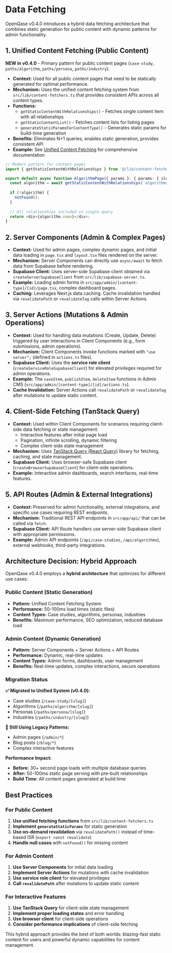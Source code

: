 # Data Fetching

OpenQase v0.4.0 introduces a hybrid data fetching architecture that combines static generation for public content with dynamic patterns for admin functionality.

## 1. Unified Content Fetching (Public Content) 

**NEW in v0.4.0** - Primary pattern for public content pages (`case-study`, `paths/algorithm`, `paths/persona`, `paths/industry`).

* **Context:** Used for all public content pages that need to be statically generated for optimal performance.
* **Mechanism:** Uses the unified content fetching system from `src/lib/content-fetchers.ts` that provides consistent APIs across all content types.
* **Functions:**
  * `getStaticContentWithRelationships()` - Fetches single content item with all relationships
  * `getStaticContentList()` - Fetches content lists for listing pages
  * `generateStaticParamsForContentType()` - Generates static params for build-time generation
* **Benefits:** Eliminates N+1 queries, enables static generation, provides consistent API
* **Example:** See [Unified Content Fetching](./unified-content-fetching.md) for comprehensive documentation

```typescript
// Modern pattern for content pages
import { getStaticContentWithRelationships } from '@/lib/content-fetchers';

export default async function AlgorithmPage({ params }: { params: { slug: string } }) {
  const algorithm = await getStaticContentWithRelationships('algorithms', params.slug);
  
  if (!algorithm) {
    notFound();
  }
  
  // All relationships included in single query
  return <div>{algorithm.name}</div>;
}
```

## 2. Server Components (Admin & Complex Pages)

*   **Context:** Used for admin pages, complex dynamic pages, and initial data loading in `page.tsx` and `layout.tsx` files rendered on the server.
*   **Mechanism:** Server Components can directly use `async/await` to fetch data from Supabase before rendering.
*   **Supabase Client:** Uses server-side Supabase client obtained via `createServerSupabaseClient` from `src/lib/supabase-server.ts`.
*   **Example:** Loading admin forms in `src/app/admin/[content-type]/[id]/page.tsx`, complex dashboard pages.
*   **Caching:** Leverages Next.js data caching. Cache invalidation handled via `revalidatePath` or `revalidateTag` calls within Server Actions.

## 3. Server Actions (Mutations & Admin Operations)

*   **Context:** Used for handling data mutations (Create, Update, Delete) triggered by user interactions in Client Components (e.g., form submissions, admin operations).
*   **Mechanism:** Client Components invoke functions marked with `"use server";` (defined in `actions.ts` files).
*   **Supabase Client:** Uses the **service role client** (`createServiceRoleSupabaseClient`) for elevated privileges required for admin operations.
*   **Example:** The `saveItem`, `publishItem`, `deleteItem` functions in Admin CMS (`src/app/admin/[content-type]/[id]/actions.ts`).
*   **Cache Invalidation:** Server Actions call `revalidatePath` or `revalidateTag` after mutations to update static content.

## 4. Client-Side Fetching (TanStack Query)

*   **Context:** Used within Client Components for scenarios requiring client-side data fetching or state management:
    *   Interactive features after initial page load
    *   Pagination, infinite scrolling, dynamic filtering
    *   Complex client-side state management
*   **Mechanism:** Uses [TanStack Query (React Query)](https://tanstack.com/query/latest) library for fetching, caching, and state management.
*   **Supabase Client:** Uses browser-safe Supabase client (`createBrowserSupabaseClient`) for client-side operations.
*   **Example:** Interactive admin dashboards, search interfaces, real-time features.

## 5. API Routes (Admin & External Integrations)

*   **Context:** Preserved for admin functionality, external integrations, and specific use cases requiring REST endpoints.
*   **Mechanism:** Traditional REST API endpoints in `src/app/api/` that can be called via `fetch`.
*   **Supabase Client:** API Route handlers use server-side Supabase client with appropriate permissions.
*   **Example:** Admin API endpoints (`/api/case-studies`, `/api/algorithms`), external webhooks, third-party integrations.

## Architecture Decision: Hybrid Approach

OpenQase v0.4.0 employs a **hybrid architecture** that optimizes for different use cases:

### Public Content (Static Generation)
- **Pattern:** Unified Content Fetching System
- **Performance:** 50-100ms load times (static files)
- **Content Types:** Case studies, algorithms, personas, industries
- **Benefits:** Maximum performance, SEO optimization, reduced database load

### Admin Content (Dynamic Generation)
- **Pattern:** Server Components + Server Actions + API Routes
- **Performance:** Dynamic, real-time updates
- **Content Types:** Admin forms, dashboards, user management
- **Benefits:** Real-time updates, complex interactions, secure operations

### Migration Status

**✅ Migrated to Unified System (v0.4.0):**
- Case studies (`/case-study/[slug]`)
- Algorithms (`/paths/algorithm/[slug]`)  
- Personas (`/paths/persona/[slug]`)
- Industries (`/paths/industry/[slug]`)

**🔄 Still Using Legacy Patterns:**
- Admin pages (`/admin/*`)
- Blog posts (`/blog/*`)
- Complex interactive features

**Performance Impact:**
- **Before:** 30+ second page loads with multiple database queries
- **After:** 50-100ms static page serving with pre-built relationships
- **Build Time:** All content pages generated at build time

## Best Practices

### For Public Content
1. **Use unified fetching functions** from `src/lib/content-fetchers.ts`
2. **Implement `generateStaticParams`** for static generation
3. **Use on-demand revalidation** via `revalidatePath()` instead of time-based ISR (`export const revalidate`)
4. **Handle null cases** with `notFound()` for missing content

### For Admin Content
1. **Use Server Components** for initial data loading
2. **Implement Server Actions** for mutations with cache invalidation
3. **Use service role client** for elevated privileges
4. **Call `revalidatePath`** after mutations to update static content

### For Interactive Features
1. **Use TanStack Query** for client-side state management
2. **Implement proper loading states** and error handling
3. **Use browser client** for client-side operations
4. **Consider performance implications** of client-side fetching

This hybrid approach provides the best of both worlds: blazing-fast static content for users and powerful dynamic capabilities for content management. 